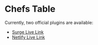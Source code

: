 # Chefs Table

Currently, two official plugins are available:

- [Surge Live Link](https://chefs-table.surge.sh/) 
- [Netlify Live Link](https://chefs-manage.netlify.app/)
